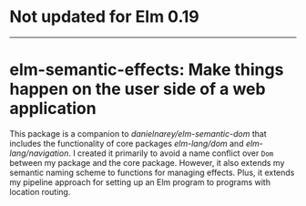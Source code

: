 # Not updated for Elm 0.19

---

# elm-semantic-effects: Make things happen on the user side of a web application

This package is a companion to *danielnarey/elm-semantic-dom* that includes the
functionality of core packages *elm-lang/dom* and *elm-lang/navigation*. I
created it primarily to avoid a name conflict over `Dom` between my package and
the core package. However, it also extends my semantic naming scheme to
functions for managing effects. Plus, it extends my pipeline approach for
setting up an Elm program to programs with location routing. 
